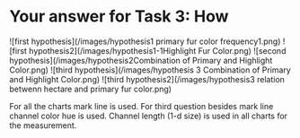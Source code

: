 # Your answer for Task 3: How
![first hypothesis](/images/hypothesis1 primary fur color frequency1.png)
![first hypothesis2](/images/hypothesis1-1Highlight Fur Color.png)
![second hypothesis](/images/hypothesis2Combination of Primary and Highlight Color.png)
![third hypothesis](/images/hypothesis 3 Combination of Primary and Highlight Color.png)
![third hypothesis2](/images/hypothesis3 relation betwenn hectare and primary fur color.png)

For all the charts mark line is used. For third question besides mark line channel color hue is used. Channel length (1-d size) is used in all charts
for the measurement.
